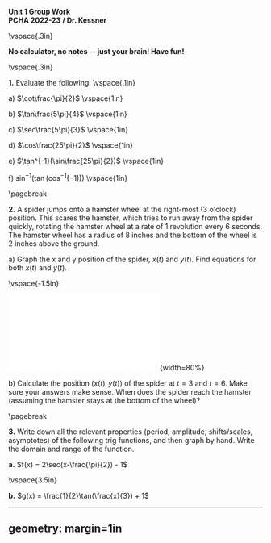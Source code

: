 __Unit 1 Group Work__  
__PCHA 2022-23 / Dr. Kessner__  

\vspace{.3in}

__No calculator, no notes -- just your brain!  Have fun!__

\vspace{.3in}

__1.__ Evaluate the following:
\vspace{.1in}

a) $\cot\frac{\pi}{2}$
\vspace{1in}

b) $\tan\frac{5\pi}{4}$
\vspace{1in}

c) $\sec\frac{5\pi}{3}$
\vspace{1in}

d) $\cos\frac{25\pi}{2}$
\vspace{1in}

e) $\tan^{-1}(\sin\frac{25\pi}{2})$
\vspace{1in}

f) $\sin^{-1}\left(\tan(\cos^{-1}(-1))\right)$
\vspace{1in}

\pagebreak


__2.__ A spider jumps onto a hamster wheel at the right-most (3 o'clock)
position.  This scares the hamster, which tries to run away from the spider
quickly, rotating the hamster wheel at a rate of 1 revolution every 6 seconds.
The hamster wheel has a radius of 8 inches and the bottom of the wheel is 2
inches above the ground.

a) Graph the x and y position of the spider, $x(t)$ and $y(t)$.  Find equations
for both $x(t)$ and $y(t)$.


\vspace{-1.5in}

![](ferris_wheel_annotated.pdf){width=80%}


b) Calculate the position $(x(t), y(t))$ of the spider at $t=3$ and $t=6$.
Make sure your answers make sense.  When does the spider reach the hamster
(assuming the hamster stays at the bottom of the wheel)?


\pagebreak

__3.__  Write down all the relevant properties (period, amplitude, shifts/scales,
asymptotes) of the following trig functions, and then graph by hand.  Write
the domain and range of the function.

__a.__ $f(x) = 2\sec(x-\frac{\pi}{2}) - 1$


\vspace{3.5in}

__b.__ $g(x) = \frac{1}{2}\tan(\frac{x}{3}) + 1$

---
geometry: margin=1in
---


